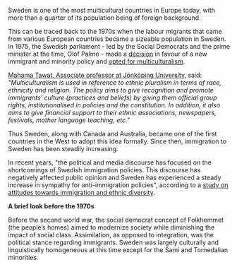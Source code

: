 
Sweden is one of the most multicultural countries in Europe today, with more than a quarter of its population being of foreign background.

This can be traced back to the 1970s when the labour migrants that came from various European countries became a sizeable population in Sweden. In 1975, the Swedish parliament - led by the Social Democrats and the prime minister at the time, Olof Palme - made a [decision](https://lagen.nu/prop/1975:26) in favour of a new immigrant and minority policy and [opted for multiculturalism](https://www.tandfonline.com/doi/full/10.1080/10286632.2017.1335719).

[Mahama Tawat, Associate professor at Jönköping University](https://scholar.google.com/citations?user=VQos0d8AAAAJ&hl=en), said:
_"Multiculturalism is used in reference to ethnic pluralism in terms of race, ethnicity and religion. The policy aims to give recognition and promote immigrants' culture (practices and beliefs) by giving them official group rights, institutionalised in policies and the constitution. In addition, it also aims to give financial support to their ethnic associations, newspapers, festivals, mother language teaching, etc."_

Thus Sweden, along with Canada and Australia, became one of the first countries in the West to adopt this idea formally. Since then, immigration to Sweden has been steadily increasing.

In recent years, "the political and media discourse has focused on the shortcomings of Swedish immigration policies. This discourse has negatively affected public opinion and Sweden has experienced a steady increase in sympathy for anti-immigration policies", according to a [study on attitudes towards immigration and ethnic diversity](https://www.mdpi.com/2076-0760/10/10/401/htm).


**A brief look before the 1970s**

Before the second world war, the social democrat concept of Folkhemmet (the people’s homes) aimed to modernize society while diminishing the impact of social class. Assimilation, as opposed to integration, was the political stance regarding immigrants. Sweden was largely culturally and linguistically homogeneous at this time except for the Sami and Tornedalian minorities.
